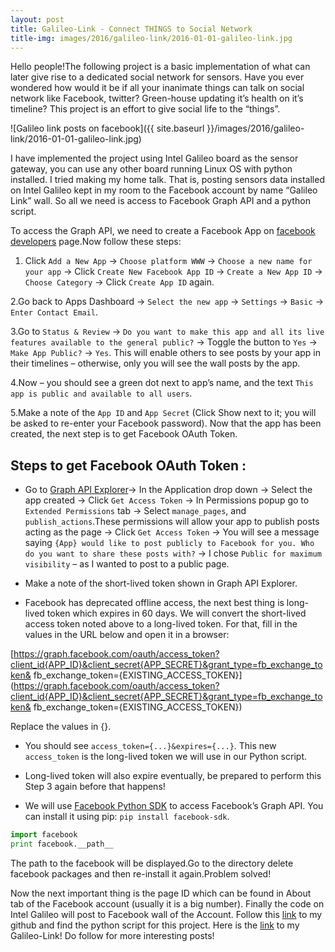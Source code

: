 ```yaml
---
layout: post
title: Galileo-Link - Connect THINGS to Social Network
title-img: images/2016/galileo-link/2016-01-01-galileo-link.jpg
---
```

Hello people!The following project is a basic implementation of what can later give rise to a dedicated social network for sensors. Have you ever wondered how would it be if all your inanimate things can talk on social network like Facebook, twitter? Green-house updating it’s health on it’s timeline? This project is an effort to give social life to the “things”.

![Galileo link posts on facebook]({{ site.baseurl }}/images/2016/galileo-link/2016-01-01-galileo-link.jpg)

I have implemented the project using Intel Galileo board as the sensor gateway, you can use any other board running Linux OS with python installed. I tried making my home talk. That is, posting sensors data installed on Intel Galileo kept in my room to the Facebook account by name “Galileo Link” wall. So all we need is access to Facebook Graph API and a python script.

To access the Graph API, we need to create a Facebook App on [facebook developers](https://developers.facebook.com/apps) page.Now follow these steps:
1. Click `Add a New App` -> `Choose platform WWW` -> `Choose a new name for your app` -> Click `Create New Facebook App ID` -> `Create a New App ID` -> `Choose Category` -> Click `Create App ID` again.

2.Go back to Apps Dashboard -> `Select the new app` -> `Settings` -> `Basic` -> `Enter Contact Email`.

3.Go to `Status & Review` -> `Do you want to make this app and all its live features available to the general public?` -> Toggle the button to `Yes` -> `Make App Public?` -> `Yes`. This will enable others to see posts by your app in their timelines – otherwise, only you will see the wall posts by the app.

4.Now – you should see a green dot next to app’s name, and the text `This app is public and available to all users`.

5.Make a note of the `App ID` and `App Secret` (Click Show next to it; you will be asked to re-enter your Facebook password). Now that the app has been created, the next step is to get Facebook OAuth Token.

## Steps to get Facebook OAuth Token :

* Go to [Graph API Explorer](https://developers.facebook.com/tools/explorer/)-> In the Application drop down -> Select the app created -> Click `Get Access Token` -> In Permissions popup go to `Extended Permissions` tab -> Select `manage_pages`, and `publish_actions`.These permissions will allow your app to publish posts acting as the page -> Click `Get Access Token` -> You will see a message saying `{App} would like to post publicly to Facebook for you. Who do you want to share these posts with?` -> I chose `Public for maximum visibility` – as I wanted to post to a public page.

* Make a note of the short-lived token shown in Graph API Explorer.

* Facebook has deprecated offline access, the next best thing is long-lived token which expires in 60 days. We will convert the short-lived access token noted above to a long-lived token. For that, fill in the values in the URL below and open it in a browser:

[https://graph.facebook.com/oauth/access_token?client_id{APP_ID}&client_secret{APP_SECRET}&grant_type=fb_exchange_token& fb_exchange_token={EXISTING_ACCESS_TOKEN}](https://graph.facebook.com/oauth/access_token?client_id{APP_ID}&client_secret{APP_SECRET}&grant_type=fb_exchange_token& fb_exchange_token={EXISTING_ACCESS_TOKEN})

Replace the values in {}.

* You should see `access_token={...}&expires={...}`. This new `access_token` is the long-lived token we will use in our Python script.

* Long-lived token will also expire eventually, be prepared to perform this Step 3 again before that happens!

* We will use [Facebook Python SDK](https://github.com/pythonforfacebook/facebook-sdk) to access Facebook’s Graph API. You can install it using pip: `pip install facebook-sdk`.

```python
import facebook
print facebook.__path__

```
The path to the facebook will be displayed.Go to the directory delete facebook packages and then re-install it again.Problem solved!

Now the next important thing is the page ID which can be found in About tab of the Facebook account (usually it is a big number). Finally the code on Intel Galileo will post to Facebook wall of the Account.
Follow this [link](https://github.com/ioarun/galileo-link) to my github and find the python script for this project.
Here is the [link](https://www.facebook.com/profile.php?id=100009541012933) to my Galileo-Link!
Do follow for more interesting posts!

